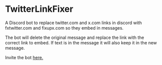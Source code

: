 # TwitterLinkFixer
A Discord bot to replace twitter.com and x.com links in discord with fxtwitter.com and fixupx.com so they embed in messages.

The bot will delete the original message and replace the link with the correct link to embed. If text is in the message it will also keep it in the new message.

Invite the bot [here.](https://discord.com/oauth2/authorize?client_id=1179216622339248138&scope=bot&permissions=8192)
